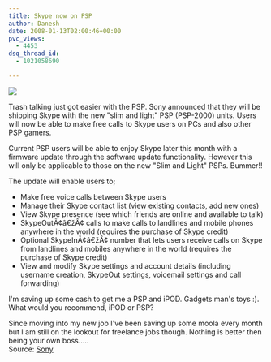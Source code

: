 ```yaml
---
title: Skype now on PSP
author: Danesh
date: 2008-01-13T02:00:46+00:00
pvc_views:
  - 4453
dsq_thread_id:
  - 1021058690

---
```

![][1]

Trash talking just got easier with the PSP. Sony announced that they will be shipping Skype with the new "slim and light" PSP (PSP-2000) units. Users will now be able to make free calls to Skype users on PCs and also other PSP gamers.

Current PSP users will be able to enjoy Skype later this month with a firmware update through the software update functionality. However this will only be applicable to those on the new "Slim and Light" PSPs. Bummer!!

The update will enable users to;

  * Make free voice calls between Skype users
  * Manage their Skype contact list (view existing contacts, add new ones)
  * View Skype presence (see which friends are online and available to talk)
  * SkypeOutÃ¢â€žÂ¢ calls to make calls to landlines and mobile phones anywhere in the world (requires the purchase of Skype credit)
  * Optional SkypeInÃ¢â€žÂ¢ number that lets users receive calls on Skype from landlines and mobiles anywhere in the world (requires the purchase of Skype credit)
  * View and modify Skype settings and account details (including username creation, SkypeOut settings, voicemail settings and call forwarding)

I'm saving up some cash to get me a PSP and iPOD. Gadgets man's toys :). What would you recommend, iPOD or PSP?

Since moving into my new job I've been saving up some moola every month but I am still on the lookout for freelance jobs though. Nothing is better then being your own boss&#8230;..  
Source: [Sony][2]

 [1]: http://img184.imageshack.us/img184/6495/skypepspzm5.png
 [2]: http://www.us.playstation.com/News/PressReleases/447?ref=http%3A//www.sony.com/ces/index.html%3Fs1%3D1%26s2%3D3&XID=M:ces_2008:playstation:product_detail:psp_system_skype:press_release